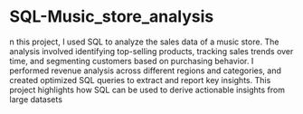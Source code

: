 # SQL-Music_store_analysis
n this project, I used SQL to analyze the sales data of a music store. The analysis involved identifying top-selling products, tracking sales trends over time, and segmenting customers based on purchasing behavior. I performed revenue analysis across different regions and categories, and created optimized SQL queries to extract and report key insights. This project highlights how SQL can be used to derive actionable insights from large datasets
